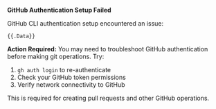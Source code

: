 **GitHub Authentication Setup Failed**

GitHub CLI authentication setup encountered an issue:

```
{{.Data}}
```

**Action Required:**
You may need to troubleshoot GitHub authentication before making git operations. Try:
1. `gh auth login` to re-authenticate
2. Check your GitHub token permissions
3. Verify network connectivity to GitHub

This is required for creating pull requests and other GitHub operations.